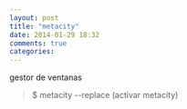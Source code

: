 ```yaml
---
layout: post
title: "metacity"
date: 2014-01-29 18:32
comments: true
categories: 
---
```

gestor de ventanas

>$ metacity --replace (activar metacity)

